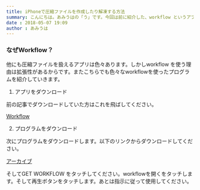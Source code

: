 ```yaml
---
title: iPhoneで圧縮ファイルを作成したり解凍する方法
summary: こんにちは。あみうはの「う」です。今回は前に紹介した、workflow というアプリを使って圧縮ファイルを扱う方法を説明します。
date : 2018-05-07 19:09
author : あみうは
---
```


### なぜWorkflow？
他にも圧縮ファイルを扱えるアプリは色々あります。しかしworkflow を使う理由は拡張性があるからです。またこちらでも色々なworkflowを使ったプログラムを紹介していきます。

1. アプリをダウンロード

前の記事でダウンロードしていた方はこれを飛ばしてください。

[Workflow](https://itunes.apple.com/jp/app/workflow/id915249334?mt=8)

2. プログラムをダウンロード

次にプログラムをダウンロードします。以下のリンクからダウンロードしてください。

[アーカイブ](https://www.icloud.com/shortcuts/7c054f302c36452381ef2e2c1c64e320)

そしてGET WORKFLOW をタッチしてください。workflowを開くをタッチします。そして再生ボタンをタッチします。あとは指示に従って使用してください。